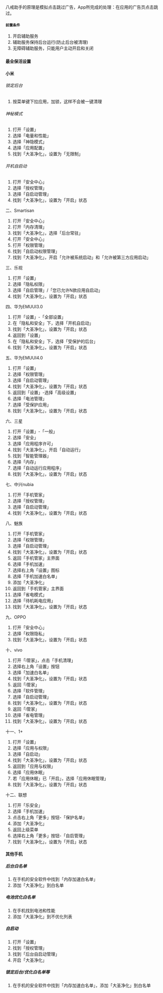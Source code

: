 八戒助手的原理是模拟点击跳过广告，App所完成的处理：在应用的广告页点击跳过。


#### `前置条件`

1. 开启辅助服务  
2. 辅助服务保持后台运行(防止后台被清理)
3. 无障碍辅助服务，只能用户主动开启和关闭

### `最全保活设置`
#### 小米  

###### 锁定后台  
1. 按菜单键下拉应用，加锁，这样不会被一键清理

###### 神秘模式  
1. 打开「设置」  
2. 选择「电量和性能」  
3. 选择「神隐模式」  
4. 选择「应用配置」
5. 找到「大圣净化」，设置为「无限制」

###### 开机自启动 
1. 打开「安全中心」  
2. 选择「授权管理」   
3. 选择「自启动管理」 
4. 找到「大圣净化」，设置为「开启」状态  

二、Smartisan 


1. 打开「安全中心」 
2. 打开「内存清理」 
3. 找到「大圣净化」，选择「后台常驻」
4. 打开「安全中心」
5. 打开「权限管理」
6. 找到「自启动权限管理」
7. 找到「大圣净化」，开启「允许被系统启动」和「允许被第三方应用启动」



三、乐视 

1. 打开「设置」 
2. 选择「隐私权限」 
3. 选择「自启管理」/「您已允许N款应用自启动」 
4. 找到「大圣净化」，设置为「开启」状态



四、华为EMUUI3.0 

1. 打开「设置」-「全部设置」 
2. 在「隐私和安全」下，选择「开机自启动」 
3. 找到「大圣净化」，设置为「开启」状态 
4. 返回到「设置」 
5. 在「隐私和安全」下，选择「受保护的后台」 
6. 找到「大圣净化」，设置为「开启」状态



五、华为EMUUI4.0 

1. 打开「设置」 
2. 选择「权限管理」 
3. 选择「自启动管理」 
4. 找到「大圣净化」，设置为「开启」状态 
5. 返回到「设置」-选择「高级设置」 
6. 选择「电池管理」 
7. 选择「受保护应用」 
8. 找到「大圣净化」，设置为「开启」状态



六、三星 

1. 打开「设置」-「一般」 
2. 选择「安全」 
3. 选择「应用程序许可」 
4. 找到「大圣净化」，开启「自动运行」 
5. 找到「智能管理器」 
6. 选择「内存」 
7. 选择「自动运行应用程序」 
8. 找到「大圣净化」，设置为「开启」状态



七、中兴nubia 

1. 打开「手机管家」 
2. 选择「授权管理」 
3. 选择「自启动管理」 
4. 找到「大圣净化」，设置为「开启」状态



八、魅族 

1. 打开「手机管家」 
2. 选择「权限管理」 
3. 选择「自启动管理」 
4. 找到「大圣净化」，设置为「开启」状态 
5. 返回「手机管家」主界面 
6. 选择「手机加速」 
7. 选择右上角「设置」图标 
8. 选择「手机加速白名单」 
9. 添加「大圣净化」 
10. 返回到「手机管家」主界面 
11. 选择「省电模式」 
12. 选择「待机耗电应用」 
13. 找到「大圣净化」，设置为「开启」状态



九、OPPO 

1. 打开「安全中心」 
2. 选择「权限隐私」 
3. 找到「大圣净化」，设置为「开启」状态


十、vivo 

1. 打开「i管家」，点击「手机清理」 
2. 选择右上角「设置」按钮 
3. 选择「加速白名单」 
4. 找到「大圣净化」，设置为「开启」状态 
5. 返回「i管家」 
6. 选择「软件管理」 
7. 选择「自启动管理」 
8. 找到「大圣净化」，设置为「开启」状态 
9. 返回「i管家」 
10. 选择「省电管理」 
11. 找到「大圣净化」，设置为「开启」状态



十一、1+ 

1. 打开「设置」 
2. 选择「应用与权限」 
3. 选择「自启动」 
4. 找到「大圣净化」，设置为「开启」状态 
5. 返回到「应用与权限」 
6. 选择「应用休眠」 
7. 若「应用休眠」已「开启」，选择「应用休眠管理」 
8. 找到「大圣净化」，设置为「开启」状态



十二、联想 

1. 打开「乐安全」 
2. 选择「手机加速」 
3. 点击右上角「更多」按钮-「保护名单」 
4. 添加「大圣净化」 
5. 返回上级菜单 
6. 选择右上角「更多」按钮-「自启管理」 
7. 找到「大圣净化」，设置为「开启」状态



#### 其他手机 
##### 后台白名单
1. 在手机的安全软件中找到「内存加速白名单」
2. 添加「大圣净化」到白名单

##### 电池优化白名单
1. 在手机找到电池和性能
2. 添加「大圣净化」到不优化列表

##### 自启动
1. 打开「设置」
2. 找到「授权管理」
3. 找到「后台自启动管理」
4. 开启「大圣净化」

##### 锁定后台/优化白名单等
1. 在手机的安全软件中找到「内存加速白名单」，添加「大圣净化」到白名单 